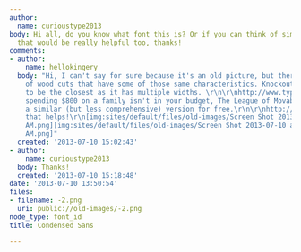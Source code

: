 ```yaml
---
author:
  name: curioustype2013
body: Hi all, do you know what font this is? Or if you can think of similar fonts
  that would be really helpful too, thanks!
comments:
- author:
    name: hellokingery
  body: "Hi, I can't say for sure because it's an old picture, but there are a number
    of wood cuts that have some of those same characteristics. Knockout by H&FJ seems
    to be the closest as it has multiple widths. \r\n\r\nhttp://www.typography.com/fonts/knockout/overview/\r\n\r\nIf
    spending $800 on a family isn't in your budget, The League of Movable type has
    a similar (but less comprehensive) version for free.\r\n\r\nhttp://www.theleagueofmoveabletype.com/league-gothic\r\n\r\nHope
    that helps!\r\n[img:sites/default/files/old-images/Screen Shot 2013-07-10 at 10_5802.02.03
    AM.png][img:sites/default/files/old-images/Screen Shot 2013-07-10 at 10_4680.01.26
    AM.png]"
  created: '2013-07-10 15:02:43'
- author:
    name: curioustype2013
  body: Thanks!
  created: '2013-07-10 15:18:48'
date: '2013-07-10 13:50:54'
files:
- filename: -2.png
  uri: public://old-images/-2.png
node_type: font_id
title: Condensed Sans

---
```

